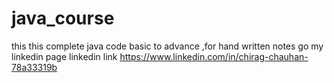 # java_course
this this complete java code basic to advance ,for hand written notes go my linkedin page 
linkedin link
https://www.linkedin.com/in/chirag-chauhan-78a33319b
